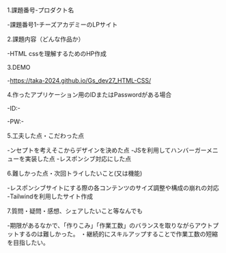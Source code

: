 1.課題番号-プロダクト名

-課題番号1-チーズアカデミーのLPサイト


2.課題内容（どんな作品か）

-HTML cssを理解するためのHP作成


3.DEMO

-https://taka-2024.github.io/Gs_dev27_HTML-CSS/


4.作ったアプリケーション用のIDまたはPasswordがある場合

-ID:-

-PW:-


5.工夫した点・こだわった点

-ンセプトを考えそこからデザインを決めた点
-JSを利用してハンバーガーメニューを実装した点 
-レスポンシブ対応にした点


6.難しかった点・次回トライしたいこと(又は機能)

-レスポンシブサイトにする際の各コンテンツのサイズ調整や構成の崩れの対応
-Tailwindを利用したサイト作成


7.質問・疑問・感想、シェアしたいこと等なんでも

-期限があるなかで、「作りこみ」「作業工数」のバランスを取りながらアウトプットするのは難しかった。 ・継続的にスキルアップすることで作業工数の短縮を目指したい。

